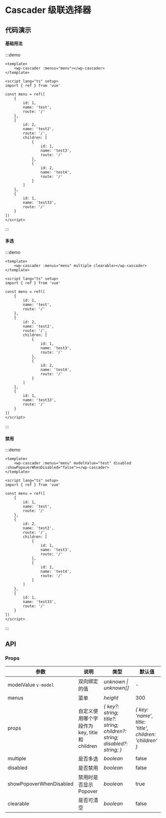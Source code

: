 # Cascader 级联选择器

## 代码演示

#### 基础用法

:::demo

```vue
<template>
    <wp-cascader :menus="menu"></wp-cascader>
</template>

<script lang="ts" setup>
import { ref } from 'vue'

const menu = ref([
    {
        id: 1,
        name: 'test',
        route: '/'
    },
    {
        id: 2,
        name: 'test2',
        route: '/',
        children: [
            {
                id: 1,
                name: 'test3',
                route: '/'
            },
            {
                id: 2,
                name: 'test4',
                route: '/'
            }
        ]
    },
    {
        id: 1,
        name: 'test33',
        route: '/'
    }
])
</script>
```

:::

#### 多选

:::demo

```vue
<template>
    <wp-cascader :menus="menu" multiple clearable></wp-cascader>
</template>

<script lang="ts" setup>
import { ref } from 'vue'

const menu = ref([
    {
        id: 1,
        name: 'test',
        route: '/'
    },
    {
        id: 2,
        name: 'test2',
        route: '/',
        children: [
            {
                id: 1,
                name: 'test3',
                route: '/'
            },
            {
                id: 2,
                name: 'test4',
                route: '/'
            }
        ]
    },
    {
        id: 1,
        name: 'test33',
        route: '/'
    }
])
</script>
```

:::

#### 禁用

:::demo

```vue
<template>
    <wp-cascader :menus="menu" modelValue="test" disabled :showPopoverWhenDisabled="false"></wp-cascader>
</template>

<script lang="ts" setup>
import { ref } from 'vue'

const menu = ref([
    {
        id: 1,
        name: 'test',
        route: '/'
    },
    {
        id: 2,
        name: 'test2',
        route: '/',
        children: [
            {
                id: 1,
                name: 'test3',
                route: '/'
            },
            {
                id: 2,
                name: 'test4',
                route: '/'
            }
        ]
    },
    {
        id: 1,
        name: 'test33',
        route: '/'
    }
])
</script>
```

:::

## API

### Props

| 参数      | 说明                                          | 类型                                                                  | 默认值                |
| --------- |---------------------------------------------|---------------------------------------------------------------------|--------------------|
| modelValue `v-model` | 双向绑定的值       | _unknown \| unknown[]_                                                      | -                  |
| menus   | 菜单                  | _height_                                                            | 300                  |
| props | 自定义使用哪个字段作为 key, title 和 children                                     | _{ key?: string; title?: string; children?: string; disabled?: string; }_                                                           | _{ key: 'name', title: 'title', children: 'children' }_                  |
| multiple | 是否多选 | _boolean_ | false |
| disabled | 是否禁用 | _boolean_ | false |
| showPopoverWhenDisabled | 禁用时是否显示 Popover | _boolean_ | true |
| clearable | 是否可清空 | _boolean_ | false |